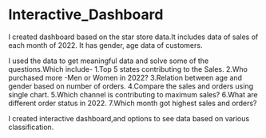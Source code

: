 # Interactive_Dashboard

I created dashboard based on the star store data.It includes data of sales of each month of 2022. It has gender, age data of customers.

I used the data to get meaningful data and solve some of the questions.Which include-
1.Top 5 states contributing to the Sales.
2.Who purchased more -Men or Women in 2022?
3.Relation between age and gender based on number of orders.
4.Compare the sales and orders using single chart.
5.Which channel is contributing to maximum sales?
6.What are different order status in 2022.
7.Which month got highest sales and orders?

I created interactive dashboard,and options to see data based on various classification.


